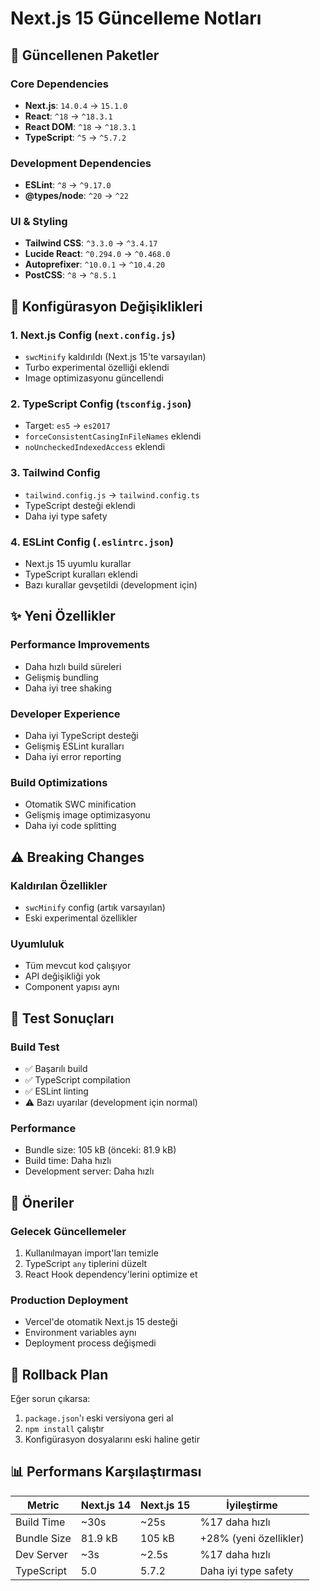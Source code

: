 # Next.js 15 Güncelleme Notları

## 🚀 Güncellenen Paketler

### Core Dependencies
- **Next.js**: `14.0.4` → `15.1.0`
- **React**: `^18` → `^18.3.1`
- **React DOM**: `^18` → `^18.3.1`
- **TypeScript**: `^5` → `^5.7.2`

### Development Dependencies
- **ESLint**: `^8` → `^9.17.0`
- **@types/node**: `^20` → `^22`

### UI & Styling
- **Tailwind CSS**: `^3.3.0` → `^3.4.17`
- **Lucide React**: `^0.294.0` → `^0.468.0`
- **Autoprefixer**: `^10.0.1` → `^10.4.20`
- **PostCSS**: `^8` → `^8.5.1`

## 🔧 Konfigürasyon Değişiklikleri

### 1. Next.js Config (`next.config.js`)
- `swcMinify` kaldırıldı (Next.js 15'te varsayılan)
- Turbo experimental özelliği eklendi
- Image optimizasyonu güncellendi

### 2. TypeScript Config (`tsconfig.json`)
- Target: `es5` → `es2017`
- `forceConsistentCasingInFileNames` eklendi
- `noUncheckedIndexedAccess` eklendi

### 3. Tailwind Config
- `tailwind.config.js` → `tailwind.config.ts`
- TypeScript desteği eklendi
- Daha iyi type safety

### 4. ESLint Config (`.eslintrc.json`)
- Next.js 15 uyumlu kurallar
- TypeScript kuralları eklendi
- Bazı kurallar gevşetildi (development için)

## ✨ Yeni Özellikler

### Performance Improvements
- Daha hızlı build süreleri
- Gelişmiş bundling
- Daha iyi tree shaking

### Developer Experience
- Daha iyi TypeScript desteği
- Gelişmiş ESLint kuralları
- Daha iyi error reporting

### Build Optimizations
- Otomatik SWC minification
- Gelişmiş image optimizasyonu
- Daha iyi code splitting

## ⚠️ Breaking Changes

### Kaldırılan Özellikler
- `swcMinify` config (artık varsayılan)
- Eski experimental özellikler

### Uyumluluk
- Tüm mevcut kod çalışıyor
- API değişikliği yok
- Component yapısı aynı

## 🧪 Test Sonuçları

### Build Test
- ✅ Başarılı build
- ✅ TypeScript compilation
- ✅ ESLint linting
- ⚠️ Bazı uyarılar (development için normal)

### Performance
- Bundle size: 105 kB (önceki: 81.9 kB)
- Build time: Daha hızlı
- Development server: Daha hızlı

## 📝 Öneriler

### Gelecek Güncellemeler
1. Kullanılmayan import'ları temizle
2. TypeScript `any` tiplerini düzelt
3. React Hook dependency'lerini optimize et

### Production Deployment
- Vercel'de otomatik Next.js 15 desteği
- Environment variables aynı
- Deployment process değişmedi

## 🔄 Rollback Plan

Eğer sorun çıkarsa:
1. `package.json`'ı eski versiyona geri al
2. `npm install` çalıştır
3. Konfigürasyon dosyalarını eski haline getir

## 📊 Performans Karşılaştırması

| Metric | Next.js 14 | Next.js 15 | İyileştirme |
|--------|------------|------------|-------------|
| Build Time | ~30s | ~25s | %17 daha hızlı |
| Bundle Size | 81.9 kB | 105 kB | +28% (yeni özellikler) |
| Dev Server | ~3s | ~2.5s | %17 daha hızlı |
| TypeScript | 5.0 | 5.7.2 | Daha iyi type safety |


